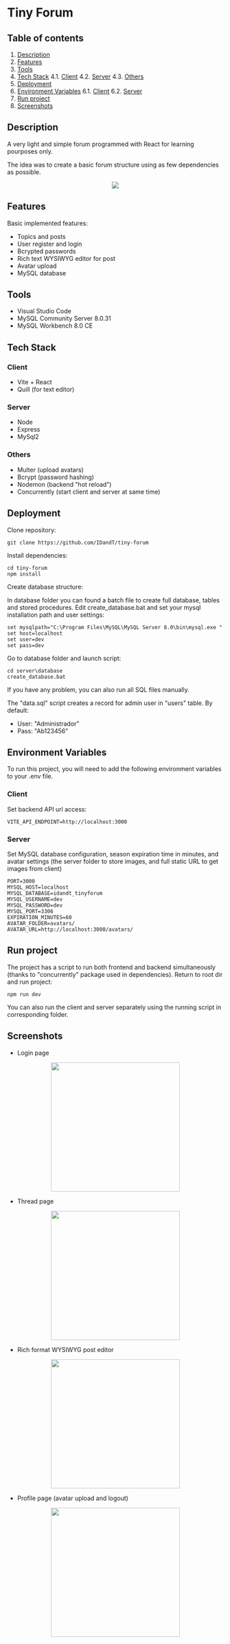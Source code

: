# Tiny Forum

## Table of contents

1. [Description](#description)
2. [Features](#features)
3. [Tools](#tools)
4. [Tech Stack](#tech-stack)
   4.1. [Client](#client)
   4.2. [Server](#server)
   4.3. [Others](#others)
5. [Deployment](#deployment)
6. [Environment Variables](#environment-variables)
   6.1. [Client](#client-1)
   6.2. [Server](#server-1)
7. [Run project](#run-project)
8. [Screenshots](#screenshots)

## Description

A very light and simple forum programmed with React for learning pourposes only.

The idea was to create a basic forum structure using as few dependencies as possible.

<p align="center">
<img  src="media/forum4.png"/>
</p>

## Features

Basic implemented features:

- Topics and posts
- User register and login
- Bcrypted passwords
- Rich text WYSIWYG editor for post
- Avatar upload
- MySQL database

## Tools

- Visual Studio Code
- MySQL Community Server 8.0.31
- MySQL Workbench 8.0 CE

## Tech Stack

### Client

- Vite + React
- Quill (for text editor)

### Server

- Node
- Express
- MySql2

### Others

- Multer (upload avatars)
- Bcrypt (password hashing)
- Nodemon (backend "hot reload")
- Concurrently (start client and server at same time)

## Deployment

Clone repository:

```
git clone https://github.com/IDandT/tiny-forum
```

Install dependencies:

```
cd tiny-forum
npm install
```

Create database structure:

In database folder you can found a batch file to create full database, tables and stored procedures. Edit create_database.bat and set your mysql installation path and user settings:

```
set mysqlpath="C:\Program Files\MySQL\MySQL Server 8.0\bin\mysql.exe "
set host=localhost
set user=dev
set pass=dev
```

Go to database folder and launch script:

```
cd server\database
create_database.bat
```

If you have any problem, you can also run all SQL files manually.

The "data.sql" script creates a record for admin user in "users" table. By default:

- User: "Administrador"
- Pass: "Ab123456"

## Environment Variables

To run this project, you will need to add the following environment variables to your .env file.

### Client

Set backend API url access:

```
VITE_API_ENDPOINT=http://localhost:3000
```

### Server

Set MySQL database configuration, season expiration time in minutes, and avatar settings (the server folder to store images, and full static URL to get images from client)

```
PORT=3000
MYSQL_HOST=localhost
MYSQL_DATABASE=idandt_tinyforum
MYSQL_USERNAME=dev
MYSQL_PASSWORD=dev
MYSQL_PORT=3306
EXPIRATION_MINUTES=60
AVATAR_FOLDER=avatars/
AVATAR_URL=http://localhost:3000/avatars/
```

## Run project

The project has a script to run both frontend and backend simultaneously (thanks to "concurrently" package used in dependencies).
Return to root dir and run project:

```
npm run dev
```

You can also run the client and server separately using the running script in corresponding folder.

## Screenshots

- Login page
<p align="center">
<img  src="media/forum1.png" width="300px"/>
</p>

- Thread page
<p align="center">
<img  src="media/forum2.png" width="300px"/>
</p>

- Rich format WYSIWYG post editor
<p align="center">
<img  src="media/forum3.png" width="300px"/>
</p>

- Profile page (avatar upload and logout)
<p align="center">
<img  src="media/forum5.png" width="300px"/>
</p>


